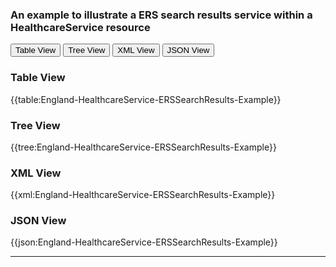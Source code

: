 ### An example to illustrate a ERS search results service within a HealthcareService resource


<div class="tab">
 <button class="tablinks active" onclick="openTab(event, 'Table View')">Table View</button>
 <button class="tablinks" onclick="openTab(event, 'Tree View')">Tree View</button>
  <button class="tablinks" onclick="openTab(event, 'XML View')">XML View</button>
  <button class="tablinks" onclick="openTab(event, 'JSON View')">JSON View</button>
</div>
    

    
<div id="Table View" class="tabcontent" style="display:block">
  <h3>Table View</h3>
{{table:England-HealthcareService-ERSSearchResults-Example}}
</div>
<div id="Tree View" class="tabcontent">
  <h3>Tree View</h3>
{{tree:England-HealthcareService-ERSSearchResults-Example}}
</div>
<div id="XML View" class="tabcontent">
  <h3>XML View</h3>
{{xml:England-HealthcareService-ERSSearchResults-Example}}
</div>
<div id="JSON View" class="tabcontent">
  <h3>JSON View</h3>
{{json:England-HealthcareService-ERSSearchResults-Example}}
</div>

---

